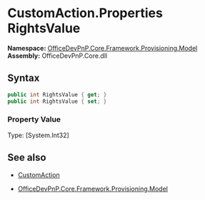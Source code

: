 # CustomAction.Properties RightsValue
  

**Namespace:** [OfficeDevPnP.Core.Framework.Provisioning.Model](OfficeDevPnP.Core.Framework.Provisioning.Model.md)  
**Assembly:** OfficeDevPnP.Core.dll  
## Syntax
```C#
public int RightsValue { get; }
public int RightsValue { set; }
```

### Property Value
Type: [System.Int32] 

## See also
- [CustomAction](CustomAction.md) 

- [OfficeDevPnP.Core.Framework.Provisioning.Model](OfficeDevPnP.Core.Framework.Provisioning.Model.md)
